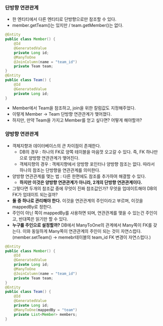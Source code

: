 ### 단방향 연관관계
* 한 엔티티에서 다른 엔티티로 단방향으로만 참조할 수 있다.
* member.getTeam()는 있지만 / team.getMember()는 없다.
```java
@Entity
public class Member() {
    @Id
    @GeneratedValue
    private Long id;
    @ManyToOne
    @JoinColumn(name = "team_id")
    private Team team;
}
@Entity
public class Team() {
    @Id
    @GeneratedValue
    private Long id;
}
```
* Member에서 Team을 참조하고, join을 위한 칼럼값도 지정해주었다.
* 이렇게 Member -> Team 단방향 연관관계가 맺어졌다.
* 하지만, 만약 Team을 가지고 Member를 얻고 싶다면? 어떻게 해야할까?

### 양방향 연관관계
* 객체지향과 데이터베이스의 큰 차이점이 존재한다.
  * DB의 경우 : 하나의 FK로 양쪽 테이블을 마음껏 오고갈 수 있다. 즉, FK 하나만으로 양방향 연관관계가 맺어진다.
  * 객체지향의 경우 : 객체지향에서 양방향 포인터나 양방향 참조는 없다. 따라서 하나의 참조는 단방향을 연관관계를 의미한다.
* 양방향 연관관계를 맺는 법 : 다른 한편에도 참조를 추가하여 해결할 수 있다.
  * **하지만 이것은 양방향 연관관계가 아니라, 2개의 단방향 연관관계이다.**
* 그렇다면 두개의 참조값 중에 무엇이 진짜 참조값인가? 무엇을 업데이트해야 DB의 FK가 업데이트 되는걸까?
* **둘 중 하나로 관리해야 한다.** 이것을 연관관계의 주인이라고 부르며, 이것을 mappedBy로 정한다.
* 주인이 아닌 쪽이 mappedBy를 사용하면 되며, 연관관계를 맺을 수 있는건 주인이고, 반대쪽은 읽기만 할 수 있다.
* **누구를 주인으로 설정할까?** DB에서 ManyToOne의 관계에서 Many쪽이 FK를 갖는다. 이와 동일하게 Many쪽이 연관관계의 주인이 되는 것이 자연스럽다. (member.setTeam() -> memebr테이블의 team_id FK 변경이 자연스럽다.)
```java
@Entity
public class Member() {
    @Id
    @GeneratedValue
    private Long id;
    @ManyToOne
    @JoinColumn(name = "team_id")
    private Team team;
}
@Entity
public class Team() {
    @Id
    @GeneratedValue
    private Long id;
    @ManyToOne(mappedBy = "team")
    private List<Member> members;
}
```